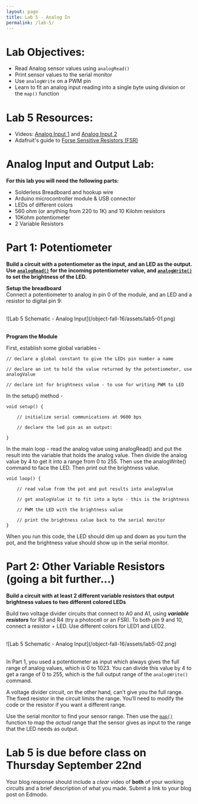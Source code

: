 ```yaml
---
layout: page
title: Lab 5 - Analog In
permalink: /lab-5/
---
```


# **Lab Objectives:**

+ Read Analog sensor values using `analogRead()`
+ Print sensor values to the serial monitor
+ Use `analogWrite` on a PWM pin
+ Learn to fit an analog input reading into a single byte using division or the `map()` function 

# **Lab 5 Resources:**

+ Videos: [Analog Input 1](https://vimeo.com/86551311) and [Analog Input 2](https://vimeo.com/90534361)
+ Adafruit's guide to [Forse Sensitive Resistors (FSR)](https://learn.adafruit.com/force-sensitive-resistor-fsr)

# **Analog Input and Output Lab:**

**For this lab you will need the following parts:**

+ Solderless Breadboard and hookup wire
+ Arduino microcontroller module & USB connector
+ LEDs of different colors
+ 560 ohm (or anything from 220 to 1K) and 10 Kilohm resistors
+ 10Kohm potentiometer
+ 2 Variable Resistors

# **Part 1: Potentiometer**

**Build a circuit with a potentiometer as the input, and an LED as the output. Use [`analogRead()`](https://www.arduino.cc/en/Reference/AnalogRead) for the incoming potentiometer value, and [`analogWrite()`](https://www.arduino.cc/en/Reference/AnalogWrite) to set the brightness of the LED.**

**Setup the breadboard** <br> Connect a potentiometer to analog in pin 0 of the module, and an LED and a resistor to digital pin 9:

<br>
![Lab 5 Schematic - Analog Input](/object-fall-16/assets/lab5-01.png)
<br><br>

**Program the Module**

First, establish some global variables -

	// declare a global constant to give the LEDs pin number a name

	// declare an int to hold the value returned by the potentiometer, use analogValue

	// declare int for brightness value - to use for writing PWM to LED

In the setup() method - 

	void setup() {

	    // initialize serial communications at 9600 bps
	    
	    // declare the led pin as an output:
	    
	}

In the main loop - 
read the analog value using analogRead() and put the result into the variable that holds the analog value. Then divide the analog value by 4 to get it into a range from 0 to 255. Then use the analogWrite() command to face the LED. Then print out the brightness value.

	void loop() {

		// read value from the pot and put results into analogValue

		// get analogValue it to fit into a byte - this is the brightness

		// PWM the LED with the brightness value

		// print the brightness calue back to the serial monitor
	}

When you run this code, the LED should dim up and down as you turn the pot, and the brightness value should show up in the serial monitor.

# **Part 2: Other Variable Resistors** (going a bit further...)

**Build a circuit with at least 2 different variable resistors that output brightness values to two different colored LEDs**

Build two voltage divider circuits that connect to A0 and A1, using ***variable resistors*** for R3 and R4 (try a photocell or an FSR). To both pin 9 and 10, connect a resistor + LED. Use different colors for LED1 and LED2.

<br>
![Lab 5 Schematic - Analog Input](/object-fall-16/assets/lab5-02.png)
<br><br>

In Part 1, you used a potentiometer as input which always gives the full range of analog values, which is 0 to 1023. You can divide this value by 4 to get a range of 0 to 255, which is the full output range of the `analogWrite()` command. 

A voltage divider circuit, on the other hand, can’t give you the full range. The fixed resistor in the circuit limits the range. You’ll need to modify the code or the resistor if you want a different range.

Use the serial monitor to find your sensor range. Then use the [`map()`](https://www.arduino.cc/en/Reference/Map) function to map the *actual* range that the sensor gives as input to the range that the LED needs as output.


# **Lab 5 is due before class on Thursday September 22nd** 

Your blog response should include a *clear* video of **both** of your working circuits and a brief description of what you made. Submit a link to your blog post on Edmodo. 
